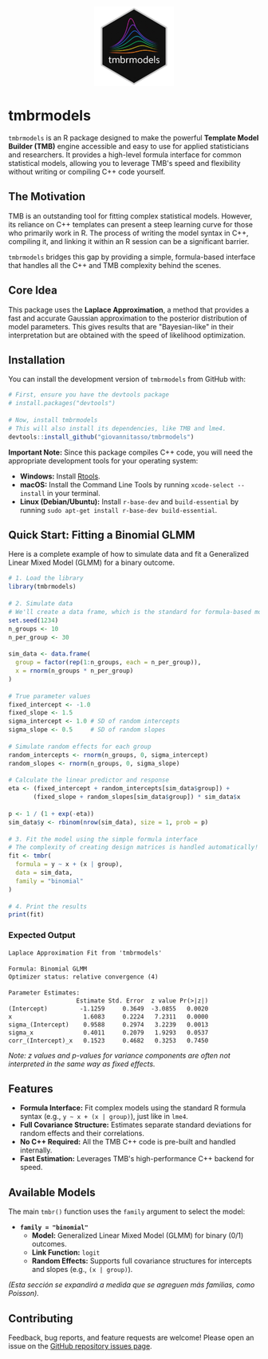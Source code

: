 <p align="center">
  <img src="man/figures/tmbrmodelslogo.png" height="160" />
</p>

# tmbrmodels

`tmbrmodels` is an R package designed to make the powerful **Template Model Builder (TMB)** engine accessible and easy to use for applied statisticians and researchers. It provides a high-level formula interface for common statistical models, allowing you to leverage TMB's speed and flexibility without writing or compiling C++ code yourself.


## The Motivation

TMB is an outstanding tool for fitting complex statistical models. However, its reliance on C++ templates can present a steep learning curve for those who primarily work in R. The process of writing the model syntax in C++, compiling it, and linking it within an R session can be a significant barrier.

`tmbrmodels` bridges this gap by providing a simple, formula-based interface that handles all the C++ and TMB complexity behind the scenes.


## Core Idea

This package uses the **Laplace Approximation**, a method that provides a fast and accurate Gaussian approximation to the posterior distribution of model parameters. This gives results that are "Bayesian-like" in their interpretation but are obtained with the speed of likelihood optimization.

## Installation

You can install the development version of `tmbrmodels` from GitHub with:

```r
# First, ensure you have the devtools package
# install.packages("devtools")

# Now, install tmbrmodels
# This will also install its dependencies, like TMB and lme4.
devtools::install_github("giovannitasso/tmbrmodels")

```

**Important Note:** Since this package compiles C++ code, you will need the appropriate development tools for your operating system:
* **Windows:** Install [Rtools](https://cran.r-project.org/bin/windows/Rtools/).
* **macOS:** Install the Command Line Tools by running `xcode-select --install` in your terminal.
* **Linux (Debian/Ubuntu):** Install `r-base-dev` and `build-essential` by running `sudo apt-get install r-base-dev build-essential`.

## Quick Start: Fitting a Binomial GLMM

Here is a complete example of how to simulate data and fit a Generalized Linear Mixed Model (GLMM) for a binary outcome.

```r
# 1. Load the library
library(tmbrmodels)

# 2. Simulate data
# We'll create a data frame, which is the standard for formula-based modeling in R.
set.seed(1234)
n_groups <- 10
n_per_group <- 30

sim_data <- data.frame(
  group = factor(rep(1:n_groups, each = n_per_group)),
  x = rnorm(n_groups * n_per_group)
)

# True parameter values
fixed_intercept <- -1.0
fixed_slope <- 1.5
sigma_intercept <- 1.0 # SD of random intercepts
sigma_slope <- 0.5     # SD of random slopes

# Simulate random effects for each group
random_intercepts <- rnorm(n_groups, 0, sigma_intercept)
random_slopes <- rnorm(n_groups, 0, sigma_slope)

# Calculate the linear predictor and response
eta <- (fixed_intercept + random_intercepts[sim_data$group]) + 
       (fixed_slope + random_slopes[sim_data$group]) * sim_data$x
       
p <- 1 / (1 + exp(-eta))
sim_data$y <- rbinom(nrow(sim_data), size = 1, prob = p)

# 3. Fit the model using the simple formula interface
# The complexity of creating design matrices is handled automatically!
fit <- tmbr(
  formula = y ~ x + (x | group), 
  data = sim_data,
  family = "binomial"
)

# 4. Print the results
print(fit)

```

### Expected Output

```
Laplace Approximation Fit from 'tmbrmodels'

Formula: Binomial GLMM
Optimizer status: relative convergence (4) 

Parameter Estimates:
                   Estimate Std. Error  z value Pr(>|z|)
(Intercept)         -1.1259     0.3649  -3.0855   0.0020
x                    1.6083     0.2224   7.2311   0.0000
sigma_(Intercept)    0.9588     0.2974   3.2239   0.0013
sigma_x              0.4011     0.2079   1.9293   0.0537
corr_(Intercept)_x   0.1523     0.4682   0.3253   0.7450

```
*Note: z values and p-values for variance components are often not interpreted in the same way as fixed effects.*


## Features

* **Formula Interface:** Fit complex models using the standard R formula syntax (e.g., `y ~ x + (x | group)`), just like in `lme4`.
* **Full Covariance Structure:** Estimates separate standard deviations for random effects and their correlations.
* **No C++ Required:** All the TMB C++ code is pre-built and handled internally.
* **Fast Estimation:** Leverages TMB's high-performance C++ backend for speed.


## Available Models

The main `tmbr()` function uses the `family` argument to select the model:

* **`family = "binomial"`**
    * **Model:** Generalized Linear Mixed Model (GLMM) for binary (0/1) outcomes.
    * **Link Function:** `logit`
    * **Random Effects:** Supports full covariance structures for intercepts and slopes (e.g., `(x | group)`).

*(Esta sección se expandirá a medida que se agreguen más familias, como Poisson).*


## Contributing

Feedback, bug reports, and feature requests are welcome! Please open an issue on the [GitHub repository issues page](https://github.com/giovannitasso/tmbrmodels/issues).



